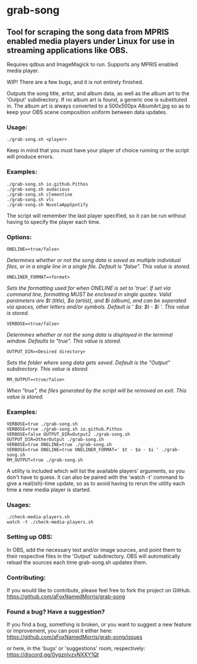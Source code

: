 # grab-song
## Tool for scraping the song data from MPRIS enabled media players under Linux for use in streaming applications like OBS.

Requires qdbus and ImageMagick to run.
Supports any MPRIS enabled media player.

WIP! There are a few bugs, and it is not entirely finished.

Outputs the song title, artist, and album data, as well as the album art to the 'Output' subdirectory.
If no album art is found, a generic one is substituted in. The album art is always converted to a 500x500px AlbumArt.jpg so as to keep your OBS scene composition uniform between data updates.

### Usage:
```
./grab-song.sh <player>
```

Keep in mind that you must have your player of choice running or the script will produce errors.

### Examples:
```
./grab-song.sh io.github.Pithos
./grab-song.sh audacious
./grab-song.sh clementine
./grab-song.sh vlc
./grab-song.sh NuvolaAppSpotify
```


The script will remember the last player specified, so it can be run without having to specify the player each time.
### Options:
```
ONELINE=<true/false>
```
*Determines whether or not the song data is saved as multiple individual files, or in a single line in a single file. Default is "false". This value is stored.*
```
ONELINER_FORMAT=<format>
```
*Sets the formatting used for when ONELINE is set to 'true'. If set via command line, formatting MUST be enclosed in single quotes. Valid parameters are $t (title), $a (artist), and $i (album), and can be seperated via spaces, other letters and/or symbols. Default is ' $a: $t - $i '. This value is stored.*
```
VERBOSE=<true/false>
```
*Determines whether or not the song data is displayed in the terminal window. Defaults to "true". This value is stored.*
```
OUTPUT_DIR=<Desired directory>
```
*Sets the folder where song data gets saved. Default is the "Output" subdirectory. This value is stored.*
```
RM_OUTPUT=<true/false>
```
*When "true", the files generated by the script will be removed on exit. This value is stored.*
### Examples:
```
VERBOSE=true ./grab-song.sh
VERBOSE=true ./grab-song.sh io.github.Pithos
VERBOSE=false OUTPUT_DIR=Output2 ./grab-song.sh
OUTPUT_DIR=OtherOutput ./grab-song.sh
VERBOSE=true ONELINE=true ./grab-song.sh
VERBOSE=true ONELINE=true ONELINER_FORMAT=' $t - $a - $i ' ./grab-song.sh
RM_OUTPUT=true ./grab-song.sh
```

A utility is included which will list the available players' arguments, so you don't have to guess. It can also be paired with the 'watch -t' command to give a real(ish)-time update, so as to avoid having to rerun the utility each time a new media player is started.

### Usages:
```
./check-media-players.sh
watch -t ./check-media-players.sh
```

### Setting up OBS:
In OBS, add the necessary text and/or image sources, and point them to their respective files in the 'Output' subdirectory. OBS will automatically reload the sources each time grab-song.sh updates them.

### Contributing:
If you would like to contribute, please feel free to fork the project on GitHub. <https://github.com/aFoxNamedMorris/grab-song>

### Found a bug? Have a suggestion?
If you find a bug, something is broken, or you want to suggest a new feature or improvement, you can post it either here:
<https://github.com/aFoxNamedMorris/grab-song/issues>

or here, in the 'bugs' or 'suggestions' room, respectively:
<https://discord.gg/0ygznlvzvNXXY1Qt>
